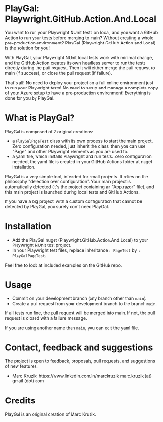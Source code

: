 # PlayGal: Playwright.GitHub.Action.And.Local
 
You want to run your Playwright NUnit tests on local, and you want a GitHub Action to run your tests before merging to main? Without creating a whole pre-production environment?
PlayGal (Playwright GitHub Action and Local) is the solution for you!

With PlayGal, your Playwright NUnit local tests work with minimal change, and the GitHub Action creates its own headless server to run the tests directly during the pull request. Then it will either merge the pull request to main (if success), or close the pull request (if failure).

That's all! No need to deploy your project on a full online environment just to run your Playwright tests! No need to setup and manage a complete copy of your Azure setup to have a pre-production environment! 
Everything is done for you by PlayGal.

# What is PlayGal?
PlayGal is composed of 2 original creations:
* a `PlayGalPageTest` class with its own process to start the main project. Zero configuration needed, just inherit the class, then you can use "Page" and other Playwright elements as you are used to.
* a yaml file, which installs Playwright and run tests. Zero configuration needed, the yaml file is created in your GitHub Actions folder at nuget installation.

PlayGal is a very simple tool, intended for small projects. It relies on the philosophy "detection over configuration". Your main project is automatically detected (it's the project containing an "App.razor" file), and this main project is launched during local tests and GitHub Actions.

If you have a big project, with a custom configuration that cannot be detected by PlayGal, you surely don't need PlayGal.

# Installation
* Add the PlayGal nuget (Playwright.GitHub.Action.And.Local) to your Playwright NUnit test project.
* In your Playwright test files, replace inheritance `: PageTest` by `: PlayGalPageTest`.

Feel free to look at included examples on the GitHub repo.

# Usage
* Commit on your development branch (any branch other than `main`).
* Create a pull request from your development branch to the branch `main`.

If all tests run fine, the pull request will be merged into main. If not, the pull request is closed with a failure message.

If you are using another name than `main`, you can edit the yaml file.

# Contact, feedback and suggestions
The project is open to feedback, proposals, pull requests, and suggestions of new features.
* Marc Kruzik: https://www.linkedin.com/in/marckruzik marc.kruzik (at) gmail (dot) com

# Credits
PlayGal is an original creation of Marc Kruzik.
